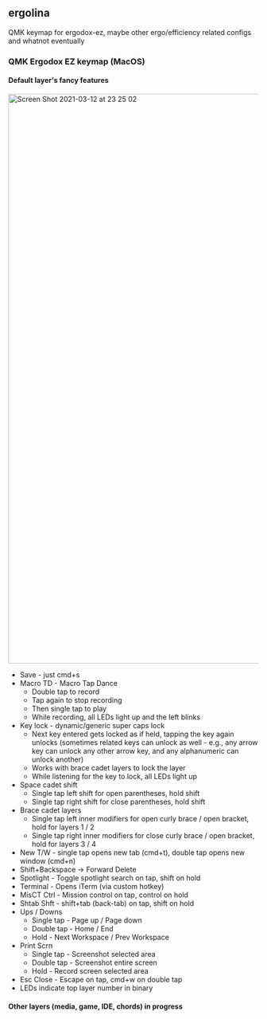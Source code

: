 ## ergolina
QMK keymap for ergodox-ez, maybe other ergo/efficiency related configs and whatnot eventually

### QMK Ergodox EZ keymap (MacOS)

#### Default layer's fancy features
<img width="1144" alt="Screen Shot 2021-03-12 at 23 25 02" src="https://user-images.githubusercontent.com/20880695/111020715-e0370500-8395-11eb-8e35-41aa03581d35.png">

- Save - just cmd+s
- Macro TD - Macro Tap Dance
  - Double tap to record
  - Tap again to stop recording
  - Then single tap to play
  - While recording, all LEDs light up and the left blinks
- Key lock - dynamic/generic super caps lock
  - Next key entered gets locked as if held, tapping the key again unlocks (sometimes related keys can unlock as well - e.g., any arrow key can unlock any other arrow key, and any alphanumeric can unlock another)
  - Works with brace cadet layers to lock the layer
  - While listening for the key to lock, all LEDs light up
- Space cadet shift
  - Single tap left shift for open parentheses, hold shift
  - Single tap right shift for close parentheses, hold shift
- Brace cadet layers
  - Single tap left inner modifiers for open curly brace / open bracket, hold for layers 1 / 2
  - Single tap right inner modifiers for close curly brace / open bracket, hold for layers 3 / 4
- New T/W - single tap opens new tab (cmd+t), double tap opens new window (cmd+n)
- Shift+Backspace -> Forward Delete
- Spotlight - Toggle spotlight search on tap, shift on hold
- Terminal - Opens iTerm (via custom hotkey)
- MisCT Ctrl - Mission control on tap, control on hold
- Shtab Shft - shift+tab (back-tab) on tap, shift on hold
- Ups / Downs
  - Single tap - Page up / Page down
  - Double tap - Home / End
  - Hold - Next Workspace / Prev Workspace
- Print Scrn
  - Single tap - Screenshot selected area
  - Double tap - Screenshot entire screen
  - Hold - Record screen selected area
- Esc Close - Escape on tap, cmd+w on double tap
- LEDs indicate top layer number in binary

#### Other layers (media, game, IDE, chords) in progress
